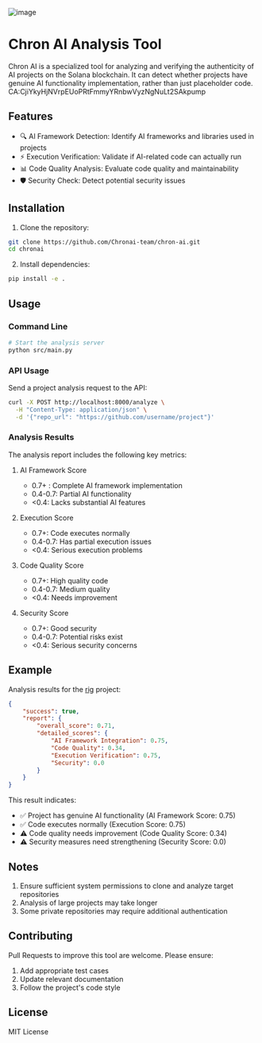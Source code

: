 ![image](https://github.com/user-attachments/assets/afc380e4-8ae5-45ed-aaf6-f2ef9247c9d3)

# Chron AI Analysis Tool

Chron AI is a specialized tool for analyzing and verifying the authenticity of AI projects on the Solana blockchain. It can detect whether projects have genuine AI functionality implementation, rather than just placeholder code.
CA:CjiYkyHjNVrpEUoPRtFmmyYRnbwVyzNgNuLt2SAkpump

## Features

- 🔍 AI Framework Detection: Identify AI frameworks and libraries used in projects
- ⚡ Execution Verification: Validate if AI-related code can actually run
- 📊 Code Quality Analysis: Evaluate code quality and maintainability
- 🛡️ Security Check: Detect potential security issues

## Installation

1. Clone the repository:
```bash
git clone https://github.com/Chronai-team/chron-ai.git
cd chronai
```

2. Install dependencies:
```bash
pip install -e .
```

## Usage

### Command Line

```bash
# Start the analysis server
python src/main.py
```

### API Usage

Send a project analysis request to the API:

```bash
curl -X POST http://localhost:8000/analyze \
  -H "Content-Type: application/json" \
  -d '{"repo_url": "https://github.com/username/project"}'
```

### Analysis Results

The analysis report includes the following key metrics:

1. AI Framework Score
   - 0.7+ : Complete AI framework implementation
   - 0.4-0.7: Partial AI functionality
   - <0.4: Lacks substantial AI features

2. Execution Score
   - 0.7+: Code executes normally
   - 0.4-0.7: Has partial execution issues
   - <0.4: Serious execution problems

3. Code Quality Score
   - 0.7+: High quality code
   - 0.4-0.7: Medium quality
   - <0.4: Needs improvement

4. Security Score
   - 0.7+: Good security
   - 0.4-0.7: Potential risks exist
   - <0.4: Serious security concerns

## Example

Analysis results for the [rig](https://github.com/0xPlaygrounds/rig) project:

```json
{
    "success": true,
    "report": {
        "overall_score": 0.71,
        "detailed_scores": {
            "AI Framework Integration": 0.75,
            "Code Quality": 0.34,
            "Execution Verification": 0.75,
            "Security": 0.0
        }
    }
}
```

This result indicates:
- ✅ Project has genuine AI functionality (AI Framework Score: 0.75)
- ✅ Code executes normally (Execution Score: 0.75)
- ⚠️ Code quality needs improvement (Code Quality Score: 0.34)
- ⚠️ Security measures need strengthening (Security Score: 0.0)

## Notes

1. Ensure sufficient system permissions to clone and analyze target repositories
2. Analysis of large projects may take longer
3. Some private repositories may require additional authentication

## Contributing

Pull Requests to improve this tool are welcome. Please ensure:

1. Add appropriate test cases
2. Update relevant documentation
3. Follow the project's code style

## License

MIT License
